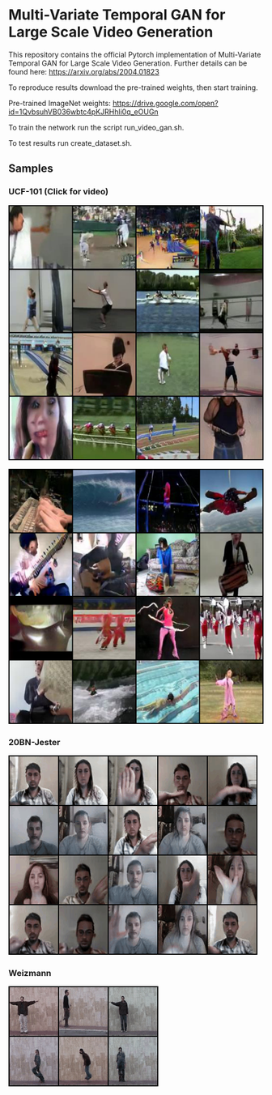 # Multi-Variate Temporal GAN for Large Scale Video Generation

This repository contains the official Pytorch implementation of Multi-Variate Temporal GAN for Large Scale Video Generation. Further details can be found here: https://arxiv.org/abs/2004.01823

To reproduce results download the pre-trained weights, then start training.

Pre-trained ImageNet weights: https://drive.google.com/open?id=1QvbsuhVB036wbtc4pKJRHhli0q_eOUGn

To train the network run the script run_video_gan.sh.

To test results run create_dataset.sh.


## Samples

### UCF-101 (Click for video)
[![MVT-GAN](demos/ucf_2.png)](https://drive.google.com/file/d/1mViABmg-JfJQxGb82_rsQil5vIj7GZAR/view?usp=sharing "MVT-GAN")

[![MVT-GAN](demos/ucf.png)](https://drive.google.com/file/d/1HWrkv_Gglxv9bDnnLF4-A-SXIU6egzLB/view?usp=sharing "MVT-GAN")

### 20BN-Jester
![](demos/jester_video.gif)

### Weizmann
![](demos/weiz_video.gif)
